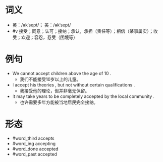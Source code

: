 # 词义
- 英：/əkˈsept/； 美：/əkˈsept/
- #v 接受；同意；认可；接纳；承认，承担（责任等）；相信（某事属实）；收受；欢迎；容忍，忍受（困境等）
# 例句
- We cannot accept children above the age of 10 .
	- 我们不能接受10岁以上的儿童。
- I accept his theories , but not without certain qualifications .
	- 我接受他的理论，但并非毫无保留。
- It may take years to be completely accepted by the local community .
	- 也许需要多年方能被当地居民完全接纳。
# 形态
- #word_third accepts
- #word_ing accepting
- #word_done accepted
- #word_past accepted
